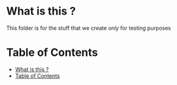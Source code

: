 # What is this ?
This folder is for the stuff that we create _only_ for testing purposes

# Table of Contents
- [What is this ?](#what-is-this)
- [Table of Contents](#table-of-contents)

